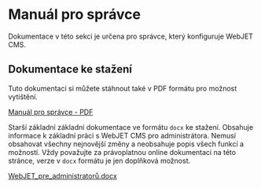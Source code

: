 # Manuál pro správce

Dokumentace v této sekci je určena pro správce, který konfiguruje WebJET CMS.

## Dokumentace ke stažení

Tuto dokumentaci si můžete stáhnout také v PDF formátu pro možnost vytištění.

[Manuál pro správce - PDF](../_media/manuals/webjetcms-admin.pdf)

Starší základní základní dokumentace ve formátu `docx` ke stažení. Obsahuje informace k základní práci s WebJET CMS pro administrátora. Nemusí obsahovat všechny nejnovější změny a neobsahuje popis všech funkcí a možností. Vždy považujte za právoplatnou online dokumentaci na této stránce, verze v `docx` formátu je jen doplňková možnost.

[WebJET\_pre\_administratorů.docx](../_media/manuals/WebJET_pre_administratorov.docx)
